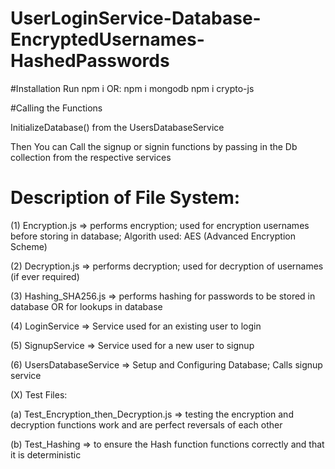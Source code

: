 # UserLoginService-Database-EncryptedUsernames-HashedPasswords

#Installation
Run 
npm i 
OR:
npm i mongodb
npm i crypto-js

#Calling the Functions

InitializeDatabase() from the UsersDatabaseService

Then You can Call the signup or signin functions by passing in the Db collection from the respective services

# Description of File System:
(1) Encryption.js => performs encryption; used for encryption usernames before storing in database; Algorith used: AES (Advanced Encryption Scheme)

(2) Decryption.js => performs decryption; used for decryption of usernames (if ever required)

(3) Hashing_SHA256.js => performs hashing for passwords to be stored in database OR for lookups in database

(4) LoginService => Service used for an existing user to login 

(5) SignupService => Service used for a new user to signup 

(6) UsersDatabaseService => Setup and Configuring Database; Calls signup service

(X) Test Files:

  (a) Test_Encryption_then_Decryption.js => testing the encryption and decryption functions work and are perfect reversals of each other
  
  (b) Test_Hashing => to ensure the Hash function functions correctly and that it is deterministic
